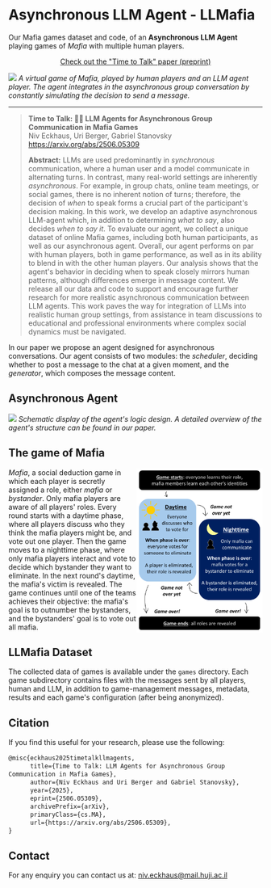 # Asynchronous LLM Agent - LLMafia

Our Mafia games dataset and code, of an **Asynchronous LLM Agent** playing games of *Mafia* with multiple human players.

<p align="center">
    <a href="https://arxiv.org/abs/2506.05309">Check out the "Time to Talk" paper (preprint)</a><br>
</p>

![](figures/llmafia_cover_figure.gif)
*A virtual game of Mafia, played by human players and an LLM agent player. The agent integrates in the asynchronous group conversation by constantly simulating the decision to send a message.*
___

> **Time to Talk: 🕵️‍♂️ LLM Agents for Asynchronous Group Communication in Mafia Games**<br>
> Niv Eckhaus, Uri Berger, Gabriel Stanovsky<br>
> <a href="https://arxiv.org/abs/2506.05309" target="_blank">https://arxiv.org/abs/2506.05309<br>
>
>**Abstract:** LLMs are used predominantly in *synchronous* communication, where a human user and a model communicate in alternating turns. In contrast, many real-world settings are inherently *asynchronous*. For example, in group chats, online team meetings, or social games, there is no inherent notion of turns; therefore, the decision of *when* to speak forms a crucial part of the participant's decision making. In this work, we develop an adaptive asynchronous LLM-agent which, in addition to determining *what to say*, also decides *when to say it*. To evaluate our agent, we collect a unique dataset of online Mafia games, including both human participants, as well as our asynchronous agent. Overall, our agent performs on par with human players, both in game performance, as well as in its ability to blend in with the other human players. Our analysis shows that the agent's behavior in deciding when to speak closely mirrors human patterns, although differences emerge in message content. We release all our data and code to support and encourage further research for more realistic asynchronous communication between LLM agents. This work paves the way for integration of LLMs into realistic human group settings, from assistance in team discussions to educational and professional environments where complex social dynamics must be navigated.

In our paper we propose an agent designed for asynchronous conversations. Our agent consists of two modules: the *scheduler*, deciding whether to post a message to the chat at a given moment, and the *generator*, which composes the message content.

## Asynchronous Agent

![](figures/agent_logic_design_figure.gif)
*Schematic display of the agent's logic design. A detailed overview of the agent's structure can be found in our paper.*

## The game of Mafia

<img align="right"  width="250"  src="figures/game_rules.png">

*Mafia*, a social deduction game in which each player is secretly assigned a role, either *mafia* or *bystander*. Only mafia players are aware of all players' roles. Every round starts with a daytime phase, where all players discuss who they think the mafia players might be, and vote out one player. Then the game moves to a nighttime phase, where only mafia players interact and vote to decide which bystander they want to eliminate. In the next round's daytime, the mafia's victim is revealed. The game continues until one of the teams achieves their objective: the mafia's goal is to outnumber the bystanders, and the bystanders' goal is to vote out all mafia.


## LLMafia Dataset

The collected data of games is available under the `games` directory.
Each game subdirectory contains files with the messages sent by all players, human and LLM, in addition to game-management messages, metadata, results and each game's configuration (after being anonymized).


## Citation
If you find this useful for your research, please use the following:

```
@misc{eckhaus2025timetalkllmagents,
      title={Time to Talk: LLM Agents for Asynchronous Group Communication in Mafia Games}, 
      author={Niv Eckhaus and Uri Berger and Gabriel Stanovsky},
      year={2025},
      eprint={2506.05309},
      archivePrefix={arXiv},
      primaryClass={cs.MA},
      url={https://arxiv.org/abs/2506.05309}, 
}
```

## Contact

For any enquiry you can contact us at: niv.eckhaus@mail.huji.ac.il

